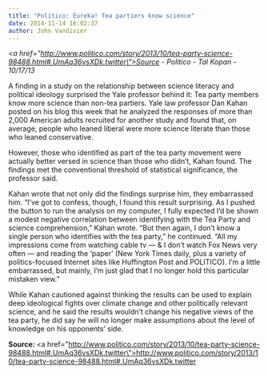 ```yaml
---
title: "Politico: Eureka! Tea partiers know science"
date: 2014-11-14 16:02:37
author: John Vandivier
---
```




<em><a href=\"http://www.politico.com/story/2013/10/tea-party-science-98488.html#.UmAq36vsXDk.twitter\">Source</a> - Politico - Tal Kopan - 10/17/13</em>

A finding in a study on the relationship between science literacy and political ideology surprised the Yale professor behind it: Tea party members know more science than non-tea partiers.
Yale law professor Dan Kahan posted on his blog this week that he analyzed the responses of more than 2,000 American adults recruited for another study and found that, on average, people who leaned liberal were more science literate than those who leaned conservative.

However, those who identified as part of the tea party movement were actually better versed in science than those who didn’t, Kahan found. The findings met the conventional threshold of statistical significance, the professor said.

Kahan wrote that not only did the findings surprise him, they embarrassed him.
“I’ve got to confess, though, I found this result surprising. As I pushed the button to run the analysis on my computer, I fully expected I’d be shown a modest negative correlation between identifying with the Tea Party and science comprehension,” Kahan wrote.
“But then again, I don’t know a single person who identifies with the tea party,” he continued. “All my impressions come from watching cable tv — &amp; I don’t watch Fox News very often — and reading the ‘paper’ (New York Times daily, plus a variety of politics-focused Internet sites like Huffington Post and POLITICO). I’m a little embarrassed, but mainly, I’m just glad that I no longer hold this particular mistaken view.”

While Kahan cautioned against thinking the results can be used to explain deep ideological fights over climate change and other politically relevant science, and he said the results wouldn’t change his negative views of the tea party, he did say he will no longer make assumptions about the level of knowledge on his opponents’ side.

<strong>Source: </strong><a href=\"http://www.politico.com/story/2013/10/tea-party-science-98488.html#.UmAq36vsXDk.twitter\">http://www.politico.com/story/2013/10/tea-party-science-98488.html#.UmAq36vsXDk.twitter</a>